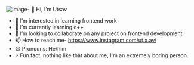 ![image](https://github.com/negoprime/negoprime/assets/137151844/ad8b2d15-448f-4a78-b3a0-c224480c5b0d)- 👋 Hi, I’m Utsav
- 👀 I’m interested in learning frontend work 
- 🌱 I’m currently learning c++
- 💞️ I’m looking to collaborate on any project on frontend development
- 📫 How to reach me- https://www.instagram.com/ut.x.av/
- 😄 Pronouns: He/him
- ⚡ Fun fact: nothing like that about me, I'm an extremely boring person. 

<!---
negoprime/negoprime is a ✨ special ✨ repository because its `README.md` (this file) appears on your GitHub profile.
You can click the Preview link to take a look at your changes.
--->
